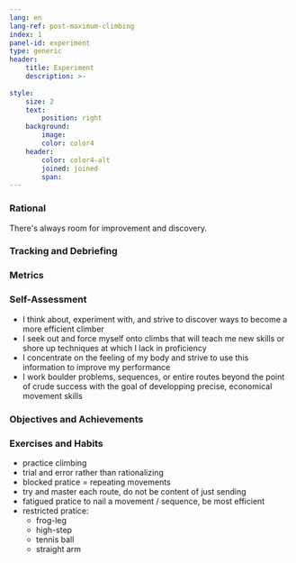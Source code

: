 ```yaml
---
lang: en
lang-ref: post-maximum-climbing
index: 1
panel-id: experiment
type: generic
header:
    title: Experiment
    description: >-
        
style:
    size: 2
    text:
        position: right
    background:
        image:
        color: color4
    header:
        color: color4-alt
        joined: joined
        span:
---
```

### Rational

There's always room for improvement and discovery.

### Tracking and Debriefing

### Metrics

### Self-Assessment

- I think about, experiment with, and strive to discover ways to become a more efficient climber
- I seek out and force myself onto climbs that will teach me new skills or shore up techniques at which I lack in proficiency
- I concentrate on the feeling of my body and strive to use this information to improve my performance
- I work boulder problems, sequences, or entire routes beyond the point of crude success with the goal of developping precise, economical movement skills

### Objectives and Achievements

### Exercises and Habits

- practice climbing
- trial and error rather than rationalizing
- blocked pratice = repeating movements
- try and master each route, do not be content of just sending
- fatigued pratice to nail a movement / sequence, be most efficient
- restricted pratice:
    - frog-leg
    - high-step
    - tennis ball
    - straight arm
